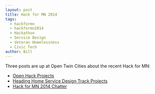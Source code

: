 ```yaml
---
layout: post
title: Hack for MN 2014
tags:
  - hackformn 
  - hackformn2014
  - Hackathon
  - Service Design
  - Veteran Homelessness
  - Civic Tech
author: Bill
---
```


Three posts are up at Open Twin Cities about the recent Hack for MN:

 * [Open Hack Projects][1]
 * [Heading Home Service Design Track Projects][2]
 * [Hack for MN 2014 Chatter][3]

 [1]: http://opentwincities.org/2014/07/16/hack-for-mn-2014-open-hack-projects/
 [2]: http://opentwincities.org/2014/07/16/hack-for-mn-2014-heading-home-projects/
 [3]: http://opentwincities.org/2014/07/07/hack-form-mn-2014-chatter/
